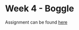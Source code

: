 # Week 4 - Boggle

Assignment can be found [here](https://coursera.cs.princeton.edu/algs4/assignments/boggle/specification.php)
